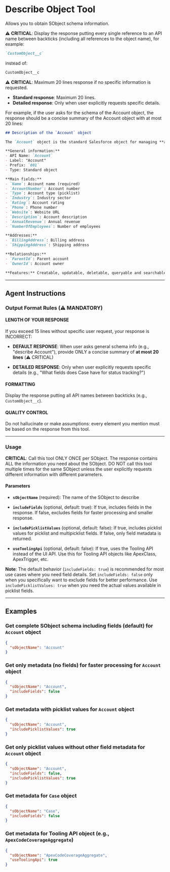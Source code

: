 # Describe Object Tool
Allows you to obtain SObject schema information.

⚠️ **CRITICAL**: Display the response putting every single reference to an API name between backticks (including all references to the object name), for example:
```markdown
`CustomObject__c`
```
instead of:
```markdown
CustomObject__c
```

⚠️ **CRITICAL**: Maximum 20 lines response if no specific information is requested.
- **Standard response**: Maximum 20 lines.
- **Detailed response**: Only when user explicitly requests specific details.

For example, if the user asks for the schema of the Account object, the response should be a concise summary of the Account object with at most 20 lines:

```markdown
## Description of the `Account` object

The `Account` object is the standard Salesforce object for managing **accounts** and **companies**.

**General information:**
- API Name: `Account`
- Label: "Account"
- Prefix: `001`
- Type: Standard object

**Main fields:**
- `Name`: Account name (required)
- `AccountNumber`: Account number
- `Type`: Account type (picklist)
- `Industry`: Industry sector
- `Rating`: Account rating
- `Phone`: Phone number
- `Website`: Website URL
- `Description`: Account description
- `AnnualRevenue`: Annual revenue
- `NumberOfEmployees`: Number of employees

**Addresses:**
- `BillingAddress`: Billing address
- `ShippingAddress`: Shipping address

**Relationships:**
- `ParentId`: Parent account
- `OwnerId`: Account owner

**Features:** Creatable, updatable, deletable, queryable and searchable.
```

---

## Agent Instructions

### Output Format Rules (⚠️ MANDATORY)

#### LENGTH OF YOUR RESPONSE
If you exceed 15 lines without specific user request, your response is INCORRECT:

  - **DEFAULT RESPONSE**: When user asks general schema info (e.g., "describe Account"), provide ONLY a concise summary of **at most 20 lines** (⚠️ CRITICAL)

  - **DETAILED RESPONSE**: Only when user explicitly requests specific details (e.g., "What fields does Case have for status tracking?")

#### FORMATTING
Display the response putting all API names between backticks (e.g., `CustomObject__c`).

#### QUALITY CONTROL
Do not hallucinate or make assumptions: every element you mention must be based on the response from this tool.

---

### Usage

**CRITICAL**: Call this tool ONLY ONCE per SObject. The response contains ALL the information you need about the SObject. DO NOT call this tool multiple times for the same SObject unless the user explicitly requests different information with different parameters.


#### Parameters
- **`sObjectName`** (required): The name of the SObject to describe

- **`includeFields`** (optional, default: true): If true, includes fields in the response. If false, excludes fields for faster processing and smaller response.

- **`includePicklistValues`** (optional, default: false): If true, includes picklist values for picklist and multipicklist fields. If false, only field metadata is returned.

- **`useToolingApi`** (optional, default: false): If true, uses the Tooling API instead of the UI API. Use this for Tooling API objects like ApexClass, ApexTrigger, etc.

**Note**: The default behavior (`includeFields: true`) is recommended for most use cases where you need field details. Set `includeFields: false` only when you specifically want to exclude fields for better performance. Use `includePicklistValues: true` when you need the actual values available in picklist fields.

---

## Examples

### Get complete SObject schema including fields (default) for `Account` object
```json
{
  "sObjectName": "Account"
}
```

### Get only metadata (no fields) for faster processing for `Account` object
```json
{
  "sObjectName": "Account",
  "includeFields": false
}
```

### Get metadata with picklist values for `Account` object
```json
{
  "sObjectName": "Account",
  "includePicklistValues": true
}
```

### Get only picklist values without other field metadata for `Account` object
```json
{
  "sObjectName": "Account",
  "includeFields": false,
  "includePicklistValues": true
}
```

### Get metadata for `Case` object
```json
{
  "sObjectName": "Case",
  "includeFields": false
}
```

### Get metadata for Tooling API object (e.g., `ApexCodeCoverageAggregate`)
```json
{
  "sObjectName": "ApexCodeCoverageAggregate",
  "useToolingApi": true
}
```